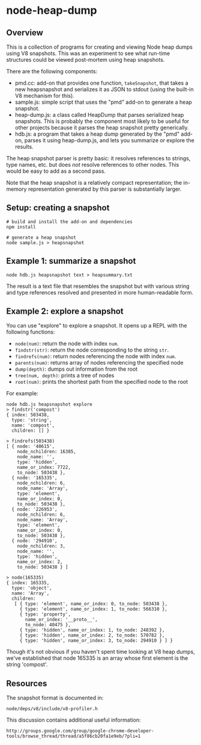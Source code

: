
node-heap-dump
==============

Overview
--------

This is a collection of programs for creating and viewing Node heap dumps using
V8 snapshots.  This was an experiment to see what run-time structures could be
viewed post-mortem using heap snapshots.

There are the following components:

- pmd.cc: add-on that provides one function, `takeSnapshot`, that takes a new
  heapsnapshot and serializes it as JSON to stdout (using the built-in V8
  mechanism for this).
- sample.js: simple script that uses the "pmd" add-on to generate a heap snapshot.
- heap-dump.js: a class called HeapDump that parses serialized heap snapshots.
  This is probably the component most likely to be useful for other projects
  because it parses the heap snapshot pretty generically.
- hdb.js: a program that takes a heap dump generated by the "pmd" add-on,
  parses it using heap-dump.js, and lets you summarize or explore the results.

The heap snapshot parser is pretty basic: it resolves references to strings,
type names, etc. but does *not* resolve references to other nodes.  This would
be easy to add as a second pass.

Note that the heap snapshot is a relatively compact representation; the
in-memory representation generated by this parser is substantially larger.


Setup: creating a snapshot
--------------------------

    # build and install the add-on and dependencies
    npm install

    # generate a heap snapshot
    node sample.js > heapsnapshot

Example 1: summarize a snapshot
-------------------------------

    node hdb.js heapsnapshot text > heapsummary.txt

The result is a text file that resembles the snapshot but with various string
and type references resolved and presented in more human-readable form.


Example 2: explore a snapshot
-----------------------------

You can use "explore" to explore a snapshot.  It opens up a REPL with the
following functions:

- `node(num)`: return the node with index `num`.
- `findstr(str)`: return the node corresponding to the string `str`.
- `findrefs(num)`: return nodes referencing the node with index `num`.
- `parents(num)`: returns array of nodes referencing the specified node
- `dump(depth)`: dumps out information from the root
- `tree(num, depth)`: prints a tree of nodes
- `root(num)`: prints the shortest path from the specified node to the root

For example:

    node hdb.js heapsnapshot explore
    > findstr('compost')
    { index: 503438,
      type: 'string',
      name: 'compost',
      children: [] }

    > findrefs(503438)
    [ { node: '40615',
        node_nchildren: 16385,
        node_name: '',
        type: 'hidden',
        name_or_index: 7722,
        to_node: 503438 },
      { node: '165335',
        node_nchildren: 6,
        node_name: 'Array',
        type: 'element',
        name_or_index: 0,
        to_node: 503438 },
      { node: '226953',
        node_nchildren: 6,
        node_name: 'Array',
        type: 'element',
        name_or_index: 0,
        to_node: 503438 },
      { node: '294910',
        node_nchildren: 3,
        node_name: '',
        type: 'hidden',
        name_or_index: 2,
        to_node: 503438 } ]

    > node(165335)
    { index: 165335,
      type: 'object',
      name: 'Array',
      children: 
       [ { type: 'element', name_or_index: 0, to_node: 503438 },
         { type: 'element', name_or_index: 1, to_node: 566310 },
         { type: 'property',
           name_or_index: '__proto__',
           to_node: 40475 },
         { type: 'hidden', name_or_index: 1, to_node: 248392 },
         { type: 'hidden', name_or_index: 2, to_node: 570782 },
         { type: 'hidden', name_or_index: 3, to_node: 294910 } ] }

Though it's not obvious if you haven't spent time looking at V8 heap dumps,
we've established that node 165335 is an array whose first element is the
string 'compost'.


Resources
---------

The snapshot format is documented in:

    node/deps/v8/include/v8-profiler.h

This discussion contains additional useful information:

    http://groups.google.com/group/google-chrome-developer-tools/browse_thread/thread/a5f86cb20fa1e9eb/?pli=1
